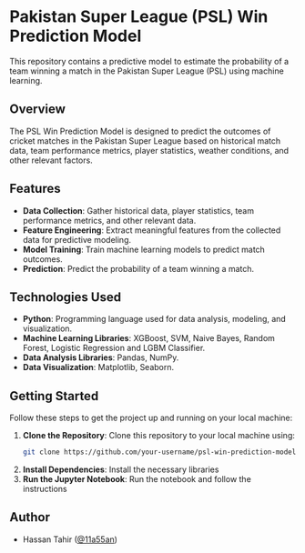 # Pakistan Super League (PSL) Win Prediction Model

This repository contains a predictive model to estimate the probability of a team winning a match in the Pakistan Super League (PSL) using machine learning.

## Overview

The PSL Win Prediction Model is designed to predict the outcomes of cricket matches in the Pakistan Super League based on historical match data, team performance metrics, player statistics, weather conditions, and other relevant factors.

## Features

- **Data Collection**: Gather historical data, player statistics, team performance metrics, and other relevant data.
- **Feature Engineering**: Extract meaningful features from the collected data for predictive modeling.
- **Model Training**: Train machine learning models to predict match outcomes.
- **Prediction**: Predict the probability of a team winning a match.

## Technologies Used

- **Python**: Programming language used for data analysis, modeling, and visualization.
- **Machine Learning Libraries**: XGBoost, SVM, Naive Bayes, Random Forest, Logistic Regression and LGBM Classifier.
- **Data Analysis Libraries**: Pandas, NumPy.
- **Data Visualization**: Matplotlib, Seaborn.

## Getting Started

Follow these steps to get the project up and running on your local machine:

1. **Clone the Repository**: Clone this repository to your local machine using:
   ```sh
   git clone https://github.com/your-username/psl-win-prediction-model.git
   ```
2. **Install Dependencies**: Install the necessary libraries
3. **Run the Jupyter Notebook**: Run the notebook and follow the instructions

## Author
- Hassan Tahir ([@11a55an](https://github.com/11a55an))
